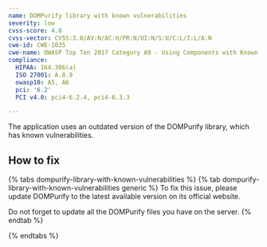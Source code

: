 ```yaml
---
name: DOMPurify library with known vulnerabilities
severity: low
cvss-score: 4.8
cvss-vector: CVSS:3.0/AV:N/AC:H/PR:N/UI:N/S:U/C:L/I:L/A:N
cwe-id: CWE-1035
cwe-name: OWASP Top Ten 2017 Category A9 - Using Components with Known Vulnerabilities
compliance:
  HIPAA: 164.306(a)
  ISO 27001: A.8.9
  owasp10: A5, A6
  pci: '6.2'
  PCI v4.0: pci4-6.2.4, pci4-6.3.3

---            
```


The application uses an outdated version of the DOMPurify library, which has known vulnerabilities.

## How to fix

{% tabs dompurify-library-with-known-vulnerabilities %}
{% tab dompurify-library-with-known-vulnerabilities generic %}
To fix this issue, please update DOMPurify to the latest available version on its official website.

Do not forget to update all the DOMPurify files you have on the server.
{% endtab %}

{% endtabs %}
